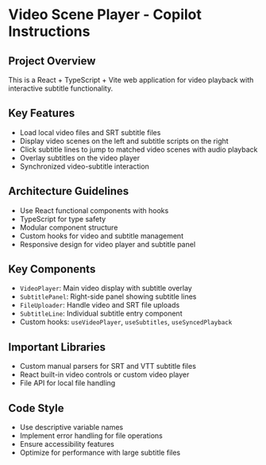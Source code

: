 # Video Scene Player - Copilot Instructions

<!-- Use this file to provide workspace-specific custom instructions to Copilot. For more details, visit https://code.visualstudio.com/docs/copilot/copilot-customization#_use-a-githubcopilotinstructionsmd-file -->

## Project Overview

This is a React + TypeScript + Vite web application for video playback with interactive subtitle functionality.

## Key Features

- Load local video files and SRT subtitle files
- Display video scenes on the left and subtitle scripts on the right
- Click subtitle lines to jump to matched video scenes with audio playback
- Overlay subtitles on the video player
- Synchronized video-subtitle interaction

## Architecture Guidelines

- Use React functional components with hooks
- TypeScript for type safety
- Modular component structure
- Custom hooks for video and subtitle management
- Responsive design for video player and subtitle panel

## Key Components

- `VideoPlayer`: Main video display with subtitle overlay
- `SubtitlePanel`: Right-side panel showing subtitle lines
- `FileUploader`: Handle video and SRT file uploads
- `SubtitleLine`: Individual subtitle entry component
- Custom hooks: `useVideoPlayer`, `useSubtitles`, `useSyncedPlayback`

## Important Libraries

- Custom manual parsers for SRT and VTT subtitle files
- React built-in video controls or custom video player
- File API for local file handling

## Code Style

- Use descriptive variable names
- Implement error handling for file operations
- Ensure accessibility features
- Optimize for performance with large subtitle files
